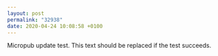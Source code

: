 ```yaml
---
layout: post
permalink: "32938"
date: 2020-04-24 10:08:58 +0100
---
```


Micropub update test. This text should be replaced if the test succeeds.
